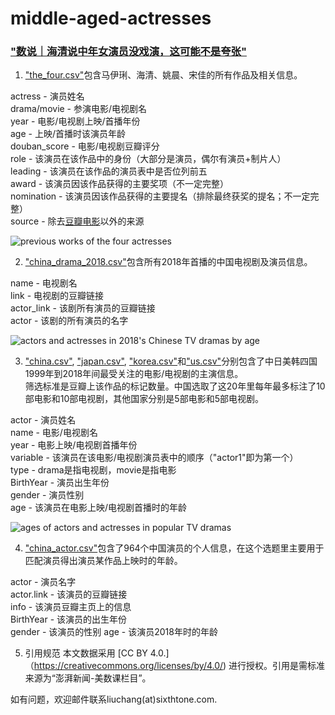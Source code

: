 # middle-aged-actresses
### ["数说｜海清说中年女演员没戏演，这可能不是夸张"](https://www.thepaper.cn/newsDetail_forward_4050096)

1. ["the_four.csv"](https://github.com/839-Studio/middle-aged-actresses/blob/master/the-four.csv)包含马伊琍、海清、姚晨、宋佳的所有作品及相关信息。

actress - 演员姓名<br />
drama/movie - 参演电影/电视剧名<br />
year - 电影/电视剧上映/首播年份<br />
age - 上映/首播时该演员年龄<br />
douban_score - 电影/电视剧豆瓣评分<br />
role - 该演员在该作品中的身份（大部分是演员，偶尔有演员+制片人）<br />
leading - 该演员在该作品的演员表中是否位列前五<br />
award - 该演员因该作品获得的主要奖项（不一定完整）<br />
nomination - 该演员因该作品获得的主要提名（排除最终获奖的提名；不一定完整）<br />
source - 除去[豆瓣电影](https://movie.douban.com/)以外的来源<br />

![previous works of the four actresses](http://image.thepaper.cn/www/image/26/109/271.jpg)

2. ["china_drama_2018.csv"](https://github.com/839-Studio/middle-aged-actresses/blob/master/china_drama_2018.csv)包含所有2018年首播的中国电视剧及演员信息。

name - 电视剧名<br />
link - 电视剧的豆瓣链接<br />
actor_link - 该剧所有演员的豆瓣链接<br />
actor - 该剧的所有演员的名字

![actors and actresses in 2018's Chinese TV dramas by age](http://image.thepaper.cn/www/image/26/109/858.jpg)

3. ["china.csv"](https://github.com/839-Studio/middle-aged-actresses/blob/master/china.csv), ["japan.csv"](https://github.com/839-Studio/middle-aged-actresses/blob/master/japan.csv), ["korea.csv"](https://github.com/839-Studio/middle-aged-actresses/blob/master/korea.csv)和["us.csv"](https://github.com/839-Studio/middle-aged-actresses/blob/master/us.csv)分别包含了中日美韩四国1999年到2018年间最受关注的电影/电视剧的主演信息。<br />
筛选标准是豆瓣上该作品的标记数量。中国选取了这20年里每年最多标注了10部电影和10部电视剧，其他国家分别是5部电影和5部电视剧。

actor - 演员姓名<br />
name - 电影/电视剧名<br />
year - 电影上映/电视剧首播年份<br />
variable - 该演员在该电影/电视剧演员表中的顺序（"actor1"即为第一个）<br />
type - drama是指电视剧，movie是指电影<br />
BirthYear - 演员出生年份<br />
gender - 演员性别<br />
age - 该演员在电影上映/电视剧首播时的年龄

![ages of actors and actresses in popular TV dramas](http://image.thepaper.cn/www/image/26/107/944.jpg)

4. ["china_actor.csv"](https://github.com/839-Studio/middle-aged-actresses/blob/master/china_actor.csv)包含了964个中国演员的个人信息，在这个选题里主要用于匹配演员得出演员某作品上映时的年龄。

actor - 演员名字<br />
actor.link - 该演员的豆瓣链接<br />
info - 该演员豆瓣主页上的信息<br />
BirthYear - 该演员的出生年份<br />
gender - 该演员的性别
age - 该演员2018年时的年龄

5. 引用规范
本文数据采用 [CC BY 4.0.]（https://creativecommons.org/licenses/by/4.0/) 进行授权。引用是需标准来源为“澎湃新闻-美数课栏目”。

如有问题，欢迎邮件联系liuchang(at)sixthtone.com.
